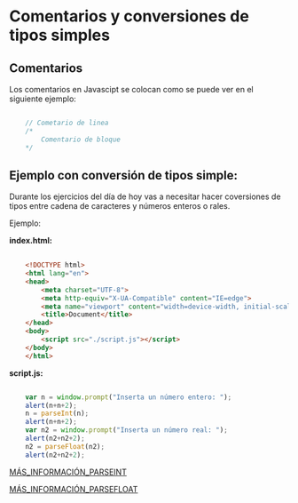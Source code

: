 # Comentarios y conversiones de tipos simples

## Comentarios
Los comentarios en Javascipt se colocan como se puede ver en el siguiente ejemplo: 

```javascript 

    // Cometario de linea
    /*
        Comentario de bloque
    */

```

## Ejemplo con conversión de tipos simple: 
Durante los ejercicios del día de hoy vas a necesitar hacer coversiones de tipos entre cadena de caracteres y números enteros o rales. 

Ejemplo: 

**index.html:**

```html
    
    <!DOCTYPE html>
    <html lang="en">
    <head>
        <meta charset="UTF-8">
        <meta http-equiv="X-UA-Compatible" content="IE=edge">
        <meta name="viewport" content="width=device-width, initial-scale=1.0">
        <title>Document</title>
    </head>
    <body>
        <script src="./script.js"></script>
    </body>
    </html>

```

**script.js:**

```javascript

    var n = window.prompt("Inserta un número entero: ");
    alert(n+n+2);
    n = parseInt(n);
    alert(n+n+2);
    var n2 = window.prompt("Inserta un número real: ");
    alert(n2+n2+2);
    n2 = parseFloat(n2);
    alert(n2+n2+2);

```

[MÁS_INFORMACIÓN_PARSEINT](https://developer.mozilla.org/es/docs/Web/JavaScript/Reference/Global_Objects/parseInt)

[MÁS_INFORMACIÓN_PARSEFLOAT](https://developer.mozilla.org/es/docs/Web/JavaScript/Reference/Global_Objects/parseFloat)
